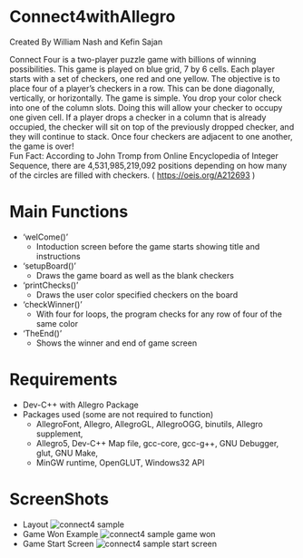 # Connect4withAllegro 
Created By William Nash and Kefin Sajan

Connect Four is a two-player puzzle game with billions of winning possibilities. This game is played on blue grid, 7 by 6 cells. 
Each player starts with a set of checkers, one red and one yellow. The objective is to place four of a player’s checkers in a row.
This can be done diagonally, vertically, or horizontally. The game is simple. You drop your color check into one of the column slots. Doing this will allow your checker to occupy one given cell. If a player drops a checker in a column that is already occupied, the checker will sit on top of the previously dropped checker, and they will continue to stack. Once four checkers are adjacent to one another, the game is over!    
Fun Fact: According to John Tromp from Online Encyclopedia of Integer Sequence, there are 4,531,985,219,092 positions depending on how many of the circles are filled with checkers.   ( https://oeis.org/A212693 )

# Main Functions 
 - ‘welCome()’ 
   - Intoduction screen before the game starts showing title and instructions  
 - ‘setupBoard()’ 
   - Draws the game board as well as the blank checkers 
 - ‘printChecks()’ 
   - Draws the user color specified checkers on the board 
 - ‘checkWinner()’ 
   - With four for loops, the program checks for any row of four of the same color 
 - ‘TheEnd()’ 
   - Shows the winner and end of game screen 

# Requirements
- Dev-C++ with Allegro Package 
 - Packages used (some are not required to function)
   - AllegroFont, Allegro, AllegroGL, AllegroOGG, binutils, Allegro supplement, 
   - Allegro5, Dev-C++ Map file, gcc-core, gcc-g++, GNU Debugger, glut, GNU Make, 
   - MinGW runtime, OpenGLUT, Windows32 API

# ScreenShots
 - Layout
![connect4 sample](https://user-images.githubusercontent.com/23088470/48498035-5269a000-e803-11e8-8ece-171d483c7c40.PNG)
 - Game Won Example
![connect4 sample game won](https://user-images.githubusercontent.com/23088470/48498036-5269a000-e803-11e8-8e09-f0da962c1def.PNG)
 - Game Start Screen 
![connect4 sample start screen](https://user-images.githubusercontent.com/23088470/48498037-5269a000-e803-11e8-8d40-cd790cdd1ca8.PNG)

